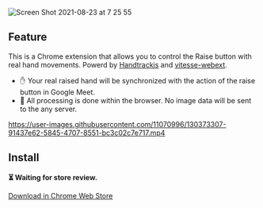 ![Screen Shot 2021-08-23 at 7 25 55](https://user-images.githubusercontent.com/11070996/130372011-bddc1455-b82b-4b9b-97fb-f64ef407e890.png)


## Feature

This is a Chrome extension that allows you to control the Raise button with real hand movements.
Powerd by [Handtrackjs](https://github.com/victordibia/handtrack.js/) and [vitesse-webext](https://github.com/antfu/vitesse-webext).

- ✋ Your real raised hand will be synchronized with the action of the raise button in Google Meet.
- 🔐 All processing is done within the browser. No image data will be sent to the any server.



https://user-images.githubusercontent.com/11070996/130373307-91437e62-5845-4707-8551-bc3c02c7e717.mp4




## Install

**⏳ Waiting for store review.**  

[Download in Chrome Web Store]()

